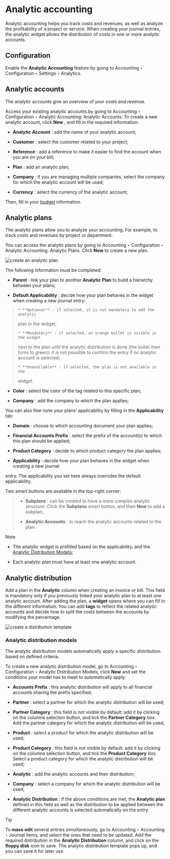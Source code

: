# Analytic accounting

Analytic accounting helps you track costs and revenues, as well as analyze the
profitability of a project or service. When creating your journal entries, the
analytic widget allows the distribution of costs in one or more analytic
accounts.

## Configuration

Enable the **Analytic Accounting** feature by going to Accounting ‣
Configuration ‣ Settings ‣ Analytics.

## Analytic accounts

The analytic accounts give an overview of your costs and revenue.

Access your existing analytic accounts by going to Accounting ‣ Configuration
‣ Analytic Accounting: Analytic Accounts. To create a new analytic account,
click **New** , and fill in the required information:

  * **Analytic Account** : add the name of your analytic account;

  * **Customer** : select the customer related to your project;

  * **Reference** : add a reference to make it easier to find the account when you are on your bill;

  * **Plan** : add an analytic plan;

  * **Company** : if you are managing multiple companies, select the company for which the analytic account will be used;

  * **Currency** : select the currency of the analytic account;

Then, fill in your [budget](budget) information.

## Analytic plans

The analytic plans allow you to analyze your accounting. For example, to track
costs and revenues by project or department.

You can access the analytic plans by going to Accounting ‣ Configuration ‣
Analytic Accounting: Analytic Plans. Click **New** to create a new plan.

![create an analytic plan](../../../../_images/analytic_plans.png)

The following information must be completed:

  * **Parent** : link your plan to another **Analytic Plan** to build a hierarchy between your plans;

  * **Default Applicability** : decide how your plan behaves in the widget when creating a new journal entry:

>     * **Optional** : if selected, it is not mandatory to add the analytic
> plan in the widget;
>
>     * **Mandatory** : if selected, an orange bullet is visible in the widget
> next to the plan until the analytic distribution is done (the bullet then
> turns to green); it is not possible to confirm the entry if no analytic
> account is selected;
>
>     * **Unavailable** : if selected, the plan is not available in the
> widget.

  * **Color** : select the color of the tag related to this specific plan;

  * **Company** : add the company to which the plan applies;

You can also fine-tune your plans’ applicability by filling in the
**Applicability** tab:

  * **Domain** : choose to which accounting document your plan applies;

  * **Financial Accounts Prefix** : select the prefix of the account(s) to which this plan should be applied;

  * **Product Category** : decide to which product category the plan applies;

  * **Applicability** : decide how your plan behaves in the widget when creating a new journal
    

entry. The applicability you set here always overrides the default
applicability.

Two smart buttons are available in the top-right corner:

>   * **Subplans** : can be created to have a more complex analytic structure.
> Click the **Subplans** smart button, and then **New** to add a subplan;
>
>   * **Analytic Accounts** : to reach the analytic accounts related to the
> plan.
>
>

<div class="alert alert-primary">
<p class="alert-title">
Note</p><ul>
<li><p>The analytic widget is prefilled based on the applicability, and the
<a href="#analytic-distribution-models"><span class="std std-ref">Analytic Distribution Models</span></a>;</p></li>
<li><p>Each analytic plan must have at least one analytic account.</p></li>
</ul>
</div>

## Analytic distribution

Add a plan in the **Analytic** column when creating an invoice or bill. This
field is mandatory only if you previously linked your analytic plan to at
least one analytic account. After adding the plan, a **widget** opens where
you can fill in the different information. You can add **tags** to reflect the
related analytic accounts and decide how to split the costs between the
accounts by modifying the percentage.

![create a distribution
template](../../../../_images/analytic_distribution.png)

### Analytic distribution models

The analytic distribution models automatically apply a specific distribution
based on defined criteria.

To create a new analytic distribution model, go to Accounting ‣ Configuration
‣ Analytic Distribution Models, click **New** and set the conditions your
model has to meet to automatically apply:

  * **Accounts Prefix** : this analytic distribution will apply to all financial accounts sharing the prefix specified;

  * **Partner** : select a partner for which the analytic distribution will be used;

  * **Partner Category** : this field is not visible by default: add it by clicking on the columns selection button, and tick the **Partner Category** box. Add the partner category for which the analytic distribution will be used;

  * **Product** : select a product for which the analytic distribution will be used;

  * **Product Category** : this field is not visible by default: add it by clicking on the columns selection button, and tick the **Product Category** box. Select a product category for which the analytic distribution will be used;

  * **Analytic** : add the analytic accounts and their distribution;

  * **Company** : select a company for which the analytic distribution will be used;

  * **Analytic Distribution** : if the above conditions are met, the **Analytic plan** defined in this field as well as the distribution to be applied between the different analytic accounts is selected automatically on the entry.

<div class="alert alert-info">
<p class="alert-title">
Tip</p><p>To <b>mass edit</b> several entries simultaneously, go to Accounting ‣ Accounting
‣ Journal items, and select the ones that need to be updated. Add the required distribution in
the <b>Analytic Distribution</b> column, and click on the <b>floppy disk</b> icon to
save. The analytic distribution template pops up, and you can save it for later use.</p>
</div>

